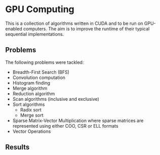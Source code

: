 # GPU Computing

This is a collection of algorithms written in CUDA and to be run on GPU-enabled computers. The aim is to improve the runtime of their typical sequential implementations.

## Problems
The following problems were tackled:
* Breadth-First Search (BFS)
* Convolution computation
* Histogram finding
* Merge algorithm
* Reduction algorithm
* Scan algorithms (inclusive and exclusive)
* Sort algorithms 
  * Radix sort 
  * Merge sort
* Sparse Matrix-Vector Multiplication where sparse matrices are represented using either COO, CSR or ELL formats
* Vector Operations

## Results
